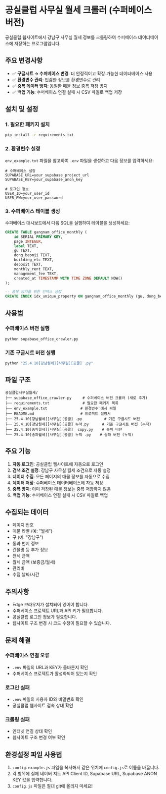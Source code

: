 # 공실클럽 사무실 월세 크롤러 (수퍼베이스 버전)

공실클럽 웹사이트에서 강남구 사무실 월세 정보를 크롤링하여 수퍼베이스 데이터베이스에 저장하는 프로그램입니다.

## 주요 변경사항

- ✅ **구글시트 → 수퍼베이스 변경**: 더 안정적이고 확장 가능한 데이터베이스 사용
- ✅ **환경변수 관리**: 민감한 정보를 환경변수로 관리
- ✅ **중복 데이터 방지**: 동일한 매물 정보 중복 저장 방지
- ✅ **백업 기능**: 수퍼베이스 연결 실패 시 CSV 파일로 백업 저장

## 설치 및 설정

### 1. 필요한 패키지 설치

```bash
pip install -r requirements.txt
```

### 2. 환경변수 설정

`env_example.txt` 파일을 참고하여 `.env` 파일을 생성하고 다음 정보를 입력하세요:

```env
# 수퍼베이스 설정
SUPABASE_URL=your_supabase_project_url
SUPABASE_KEY=your_supabase_anon_key

# 로그인 정보
USER_ID=your_user_id
USER_PW=your_user_password
```

### 3. 수퍼베이스 테이블 생성

수퍼베이스 대시보드에서 다음 SQL을 실행하여 테이블을 생성하세요:

```sql
CREATE TABLE gangnam_office_monthly (
    id SERIAL PRIMARY KEY,
    page INTEGER,
    label TEXT,
    gu TEXT,
    dong_beonji TEXT,
    building_etc TEXT,
    deposit TEXT,
    monthly_rent TEXT,
    management_fee TEXT,
    created_at TIMESTAMP WITH TIME ZONE DEFAULT NOW()
);

-- 중복 방지를 위한 인덱스 생성
CREATE INDEX idx_unique_property ON gangnam_office_monthly (gu, dong_beonji, building_etc, monthly_rent);
```

## 사용법

### 수퍼베이스 버전 실행

```bash
python supabase_office_crawler.py
```

### 기존 구글시트 버전 실행

```bash
python "25.4.10[강남월세][사무실][공클] .py"
```

## 파일 구조

```
공실클럽사무실월세/
├── supabase_office_crawler.py     # 수퍼베이스 버전 크롤러 (새로 추가)
├── requirements.txt               # 필요한 패키지 목록
├── env_example.txt               # 환경변수 예시 파일
├── README.md                     # 프로젝트 설명서
├── 25.4.10[강남월세][사무실][공클] .py          # 기존 구글시트 버전
├── 25.4.10[강남월세][사무실][공클] 누적.py      # 기존 구글시트 버전 (누적)
├── 25.4.10[송파월세][사무실][공클]  copy.py    # 송파 버전
└── 25.4.10[송파월세][사무실][공클] 누적 .py    # 송파 버전 (누적)
```

## 주요 기능

1. **자동 로그인**: 공실클럽 웹사이트에 자동으로 로그인
2. **검색 조건 설정**: 강남구 사무실 월세 조건으로 자동 설정
3. **데이터 수집**: 모든 페이지의 매물 정보를 자동으로 수집
4. **데이터 저장**: 수퍼베이스 데이터베이스에 자동 저장
5. **중복 방지**: 이미 저장된 매물 정보는 중복 저장하지 않음
6. **백업 기능**: 수퍼베이스 연결 실패 시 CSV 파일로 백업

## 수집되는 데이터

- 페이지 번호
- 매물 라벨 (예: "월세")
- 구 (예: "강남구")
- 동과 번지 정보
- 건물명 등 추가 정보
- 전세 금액
- 월세 금액 (보증금/월세)
- 관리비
- 수집 날짜/시간

## 주의사항

- Edge 브라우저가 설치되어 있어야 합니다.
- 수퍼베이스 프로젝트 URL과 API 키가 필요합니다.
- 공실클럽 로그인 정보가 필요합니다.
- 웹사이트 구조 변경 시 코드 수정이 필요할 수 있습니다.

## 문제 해결

### 수퍼베이스 연결 오류
- `.env` 파일의 URL과 KEY가 올바른지 확인
- 수퍼베이스 프로젝트가 활성화되어 있는지 확인

### 로그인 실패
- `.env` 파일의 사용자 ID와 비밀번호 확인
- 공실클럽 웹사이트 접속 상태 확인

### 크롤링 실패
- 인터넷 연결 상태 확인
- 웹사이트 구조 변경 여부 확인 

## 환경설정 파일 사용법

1. `config.example.js` 파일을 복사해서 같은 위치에 `config.js`로 이름을 바꿉니다.
2. 각 항목에 실제 네이버 지도 API Client ID, Supabase URL, Supabase ANON KEY 값을 입력합니다.
3. `config.js` 파일은 절대 git에 올리지 마세요! 
